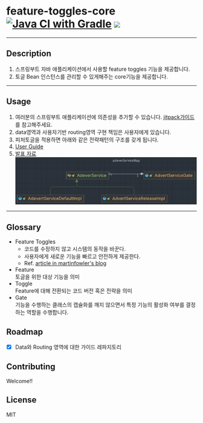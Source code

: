 # feature-toggles-core [![Java CI with Gradle](https://github.com/frjufvjn/feature-toggles-core/actions/workflows/gradle.yml/badge.svg)](https://github.com/frjufvjn/feature-toggles-core/actions/workflows/gradle.yml) [![](https://jitpack.io/v/frjufvjn/feature-toggles-core.svg)](https://jitpack.io/#frjufvjn/feature-toggles-core)

***

## Description
1. 스프링부트 자바 애플리케이션에서 사용할 feature toggles 기능을 제공합니다.
2. 토글 Bean 인스턴스를 관리할 수 있게해주는 core기능을 제공합니다.


***

## Usage
1. 여러분의 스프링부트 애플리케이션에 의존성을 추가할 수 있습니다. [jitpack가이드](https://jitpack.io/#frjufvjn/feature-toggles-core)를 참고해주세요.
2. data영역과 사용자기반 routing영역 구현 책임은 사용자에게 있습니다.
3. 피처토글을 적용하면 아래와 같은 전략패턴의 구조를 갖게 됩니다.
4. [User Guide](GETTING_STARTED.md)    
5. [발표 자료](./assets/한빛앤세미나-작은서비스조금씩개선하기-피처토글-20240522-최종-pdf.pdf)    
![pattern](./assets/pattern.png)
***

## Glossary
- Feature Toggles    
  - 코드를 수정하지 않고 시스템의 동작을 바꾼다.
  - 사용자에게 새로운 기능을 빠르고 안전하게 제공한다.
  - Ref. [article in martinfowler's blog](https://martinfowler.com/articles/feature-toggles.html)
- Feature    
  토글을 위한 대상 기능을 의미
- Toggle   
  Feature에 대해 전환되는 코드 버전 혹은 전략을 의미
- Gate    
  기능을 수행하는 클래스의 캡슐화를 깨지 않으면서 특정 기능의 활성화 여부를 결정하는 역할을 수행합니다.

## Roadmap
- [x] Data와 Routing 영역에 대한 가이드 레파지토리

## Contributing
Welcome!!

## License
MIT
